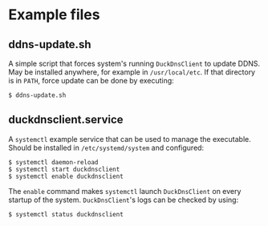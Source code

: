 # Example files

## ddns-update.sh
A simple script that forces system's running `DuckDnsClient` to update DDNS.
May be installed anywhere, for example in `/usr/local/etc`.
If that directory is in `PATH`, force update can be done by executing:
```
$ ddns-update.sh
```

## duckdnsclient.service
A `systemctl` example service that can be used to manage the executable.
Should be installed in `/etc/systemd/system` and configured:
```
$ systemctl daemon-reload
$ systemctl start duckdnsclient
$ systemctl enable duckdnsclient
```
The `enable` command makes `systemctl` launch `DuckDnsClient` on every startup of the system.
`DuckDnsClient`'s logs can be checked by using:
```
$ systemctl status duckdnsclient
```
